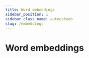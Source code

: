 ```yaml
---
title: Word embeddings
sidebar_position: 1
sidebar_class_name: autoestudo
slug: /embeddings
---
```


# Word embeddings
